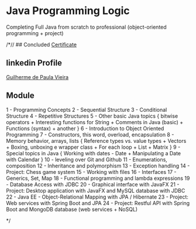 # Java Programming Logic
Completing Full Java from scratch to professional (object-oriented programming + project)


/*// ## Concluded
 [Certificate](https://drive.google.com/file/d/1Laybv2J9wl2FNgn6sgii0qkA2WB79tib/view?usp=sharing) 

## linkedin Profile
[Guilherme de Paula Vieira](https://www.linkedin.com/in/guilherme-de-paula-vieira/)

## Module
1 - Programming Concepts
2 - Sequential Structure
3 - Conditional Structure
4 - Repetitive Structures
5 - Other basic Java topics {
	bitwise operators 
	+ Interesting functions for String
	+ Comments in Java (basic)
	+ Functions (syntax)
	+ another }
6 - Introduction to Object Oriented Programming
7 - Constructors, this word, overload, encapsulation
8 - Memory behavior, arrays, lists {
	Reference types vs. value types
	+ Vectors 
	+ Boxing, unboxing e wrapper class
	+ For each loop
	+ List
	+ Matrix }
9 - Special topics in Java {
	Working with dates - Date
	+ Manipulating a Date with Calendar }
10 - leveling over Git and Github
11 - Enumerations, composition
12 - Inheritance and polymorphism
13 - Exception handling
14 - Project: Chess game system
15 - Working with files
16 - Interfaces
17 - Generics, Set, Map
18 - Functional programming and lambda expressions
19 - Database Access with JDBC
20 - Graphical interface with JavaFX
21 - Project: Desktop application with JavaFX and MySQL database with JDBC
22 - Java EE - Object-Relational Mapping with JPA / Hibernate
23 - Project: Web services with Spring Boot and JPA
24 - Project: Restful API with Spring Boot and MongoDB database (web services + NoSQL)

*/







